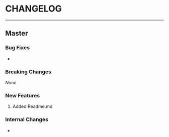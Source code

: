 

# CHANGELOG

---

## Master

### Bug Fixes

*   

### Breaking Changes

_None_

### New Features

1.  Added Readme.md

### Internal Changes

*   

